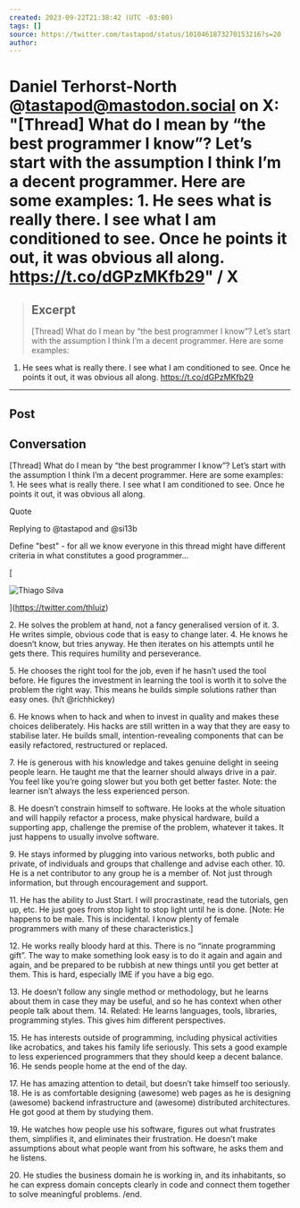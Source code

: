 ```yaml
---
created: 2023-09-22T21:38:42 (UTC -03:00)
tags: []
source: https://twitter.com/tastapod/status/1010461873270153216?s=20
author: 
---
```


# Daniel Terhorst-North @tastapod@mastodon.social on X: "[Thread] What do I mean by “the best programmer I know”? Let’s start with the assumption I think I’m a decent programmer. Here are some examples: 1. He sees what is really there. I see what I am conditioned to see. Once he points it out, it was obvious all along. https://t.co/dGPzMKfb29" / X

> ## Excerpt
> [Thread] What do I mean by “the best programmer I know”? Let’s start with the assumption I think I’m a decent programmer. Here are some examples:

1. He sees what is really there. I see what I am conditioned to see. Once he points it out, it was obvious all along. https://t.co/dGPzMKfb29

---
## Post

## Conversation

\[Thread\] What do I mean by “the best programmer I know”? Let’s start with the assumption I think I’m a decent programmer. Here are some examples: 1. He sees what is really there. I see what I am conditioned to see. Once he points it out, it was obvious all along.

Quote

Replying to @tastapod and @si13b

Define "best" - for all we know everyone in this thread might have different criteria in what constitutes a good programmer...

[

![Thiago Silva](https://pbs.twimg.com/profile_images/701571120550567936/i7zvEqPP_normal.jpg)



](https://twitter.com/thluiz)

2\. He solves the problem at hand, not a fancy generalised version of it. 3. He writes simple, obvious code that is easy to change later. 4. He knows he doesn’t know, but tries anyway. He then iterates on his attempts until he gets there. This requires humility and perseverance.

5\. He chooses the right tool for the job, even if he hasn’t used the tool before. He figures the investment in learning the tool is worth it to solve the problem the right way. This means he builds simple solutions rather than easy ones. (h/t @richhickey)

6\. He knows when to hack and when to invest in quality and makes these choices deliberately. His hacks are still written in a way that they are easy to stabilise later. He builds small, intention-revealing components that can be easily refactored, restructured or replaced.

7\. He is generous with his knowledge and takes genuine delight in seeing people learn. He taught me that the learner should always drive in a pair. You feel like you’re going slower but you both get better faster. Note: the learner isn’t always the less experienced person.

8\. He doesn’t constrain himself to software. He looks at the whole situation and will happily refactor a process, make physical hardware, build a supporting app, challenge the premise of the problem, whatever it takes. It just happens to usually involve software.

9\. He stays informed by plugging into various networks, both public and private, of individuals and groups that challenge and advise each other. 10. He is a net contributor to any group he is a member of. Not just through information, but through encouragement and support.

11\. He has the ability to Just Start. I will procrastinate, read the tutorials, gen up, etc. He just goes from stop light to stop light until he is done. \[Note: He happens to be male. This is incidental. I know plenty of female programmers with many of these characteristics.\]

12\. He works really bloody hard at this. There is no “innate programming gift”. The way to make something look easy is to do it again and again and again, and be prepared to be rubbish at new things until you get better at them. This is hard, especially IME if you have a big ego.

13\. He doesn’t follow any single method or methodology, but he learns about them in case they may be useful, and so he has context when other people talk about them. 14. Related: He learns languages, tools, libraries, programming styles. This gives him different perspectives.

15\. He has interests outside of programming, including physical activities like acrobatics, and takes his family life seriously. This sets a good example to less experienced programmers that they should keep a decent balance. 16. He sends people home at the end of the day.

17\. He has amazing attention to detail, but doesn’t take himself too seriously. 18. He is as comfortable designing (awesome) web pages as he is designing (awesome) backend infrastructure and (awesome) distributed architectures. He got good at them by studying them.

19\. He watches how people use his software, figures out what frustrates them, simplifies it, and eliminates their frustration. He doesn’t make assumptions about what people want from his software, he asks them and he listens.

20\. He studies the business domain he is working in, and its inhabitants, so he can express domain concepts clearly in code and connect them together to solve meaningful problems. /end.
